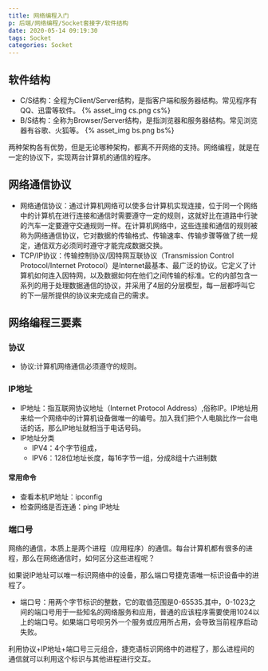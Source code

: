 ```yaml
---
title: 网络编程入门
p: 后端/网络编程/Socket套接字/软件结构
date: 2020-05-14 09:19:30
tags: Socket
categories: Socket
---
```

## 软件结构

- C/S结构：全程为Client/Server结构，是指客户端和服务器结构。常见程序有QQ、迅雷等软件。
{% asset_img cs.png cs%}
- B/S结构：全称为Browser/Server结构，是指浏览器和服务器结构。常见浏览器有谷歌、火狐等。
{% asset_img bs.png bs%}

两种架构各有优势，但是无论哪种架构，都离不开网络的支持。网络编程，就是在一定的协议下，实现两台计算机的通信的程序。

## 网络通信协议

- 网络通信协议：通过计算机网络可以使多台计算机实现连接，位于同一个网络中的计算机在进行连接和通信时需要遵守一定的规则，这就好比在道路中行驶的汽车一定要遵守交通规则一样。在计算机网络中，这些连接和通信的规则被称为网络通信协议，它对数据的传输格式、传输速率、传输步骤等做了统一规定，通信双方必须同时遵守才能完成数据交换。
- TCP/IP协议：传输控制协议/因特网互联协议（Transmission Control Protocol/Internet Protocol）是Internet最基本、最广泛的协议。它定义了计算机如何连入因特网，以及数据如何在他们之间传输的标准。它的内部包含一系列的用于处理数据通信的协议，并采用了4层的分层模型，每一层都呼叫它的下一层所提供的协议来完成自己的需求。

## 网络编程三要素

### 协议

- 协议:计算机网络通信必须遵守的规则。

### IP地址

- IP地址：指互联网协议地址（Internet Protocol Address）,俗称IP。IP地址用来给一个网络中的计算机设备做唯一的编号。加入我们把个人电脑比作一台电话的话，那么IP地址就相当于电话号码。
- IP地址分类
  - IPV4：4个字节组成，
  - IPV6：128位地址长度，每16字节一组，分成8组十六进制数

#### 常用命令

- 查看本机IP地址：ipconfig
- 检查网络是否连通：ping IP地址

### 端口号

网络的通信，本质上是两个进程（应用程序）的通信。每台计算机都有很多的进程，那么在网络通信时，如何区分这些进程呢？

如果说IP地址可以唯一标识网络中的设备，那么端口号捷克语唯一标识设备中的进程了。

- 端口号：用两个字节标识的整数，它的取值范围是0-65535.其中，0-1023之间的端口号用于一些知名的网络服务和应用，普通的应该程序需要使用1024以上的端口号。如果端口号呗另外一个服务或应用所占用，会导致当前程序启动失败。

利用协议+IP地址+端口号三元组合，捷克语标识网络中的进程了，那么进程间的通信就可以利用这个标识与其他进程进行交互。
